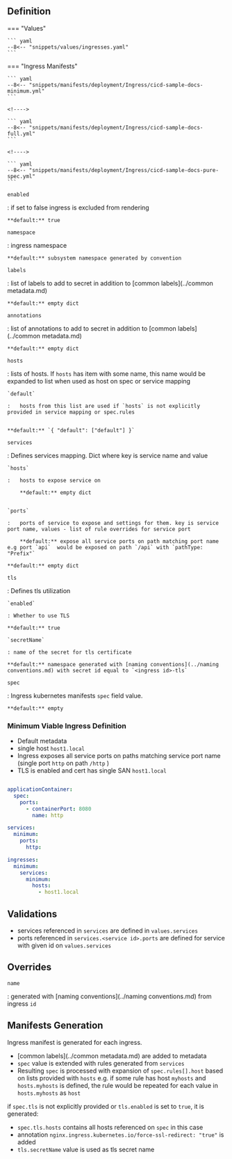 ## Definition



=== "Values"

    ``` yaml
    --8<-- "snippets/values/ingresses.yaml"
    ```

=== "Ingress Manifests"

    ``` yaml
    --8<-- "snippets/manifests/deployment/Ingress/cicd-sample-docs-minimum.yml"
    ```

    <!---->

    ``` yaml
    --8<-- "snippets/manifests/deployment/Ingress/cicd-sample-docs-full.yml"
    ```

    <!---->

    ``` yaml
    --8<-- "snippets/manifests/deployment/Ingress/cicd-sample-docs-pure-spec.yml"
    ```

`enabled`

:   if set to false ingress is excluded from rendering

    **default:** true



`namespace`

:   ingress namespace

    **default:** subsystem namespace generated by convention

`labels`

:   list of labels to add to secret in addition to [common labels](../common metadata.md)

    **default:** empty dict

`annotations`

:   list of annotations to add to secret in addition to [common labels](../common metadata.md)

    **default:** empty dict

`hosts`

:   lists of hosts. If `hosts` has item with some name, this name would be expanded to list when used as host on spec or service mapping

    `default`

    :   hosts from this list are used if `hosts` is not explicitly provided in service mapping or spec.rules

        
    **default:** `{ "default": ["default"] }`


`services`

:   Defines services mapping. Dict where key is service name and value

    `hosts`

    :   hosts to expose service on

        **default:** empty dict
    

    `ports`

    :   ports of service to expose and settings for them. key is service port name, values - list of rule overrides for service port

        **default:** expose all service ports on path matching port name e.g port `api`  would be exposed on path `/api` with `pathType: "Prefix"`

    **default:** empty dict

`tls`

:   Defines tls utilization

    `enabled`

    : Whether to use TLS

    **default:** true

    `secretName`

    : name of the secret for tls certificate

    **default:** namespace generated with [naming conventions](../naming conventions.md) with secret id equal to `<ingress id>-tls`

`spec`    

:   Ingress  kubernetes manifests `spec` field value. 

    **default:** empty 



### Minimum Viable Ingress Definition

- Default metadata
- single host `host1.local`
- Ingress exposes all service ports on paths matching service port name (single port `http` on path `/http`  )
- TLS is enabled and cert has single SAN `host1.local`
  
``` yaml

applicationContainer:
  spec:
    ports:
      - containerPort: 8080
        name: http  

services:
  minimum: 
    ports:
      http:

ingresses:
  minimum:
    services:
      minimum:
        hosts:
          - host1.local      
```

## Validations

- services referenced in `services` are defined in `values.services`
- ports referenced in `services.<service id>.ports` are defined for service with given id on `values.services`


## Overrides

`name`

:   generated with [naming conventions](../naming conventions.md) from ingress `id`

## Manifests Generation 

Ingress manifest is generated for each ingress.

- [common labels](../common metadata.md) are added to metadata
- `spec` value is extended with rules generated from `services`
-  Resulting `spec` is processed with expansion of `spec.rules[].host` based on lists provided with `hosts` e.g. if some rule has host `myhosts` and `hosts.myhosts` is defined, the rule would be repeated for each value in `hosts.myhosts` as `host`

if `spec.tls` is not explicitly provided or `tls.enabled` is set to `true`, it is generated:

  - `spec.tls.hosts` contains all hosts referenced on `spec` in this case
  - annotation `nginx.ingress.kubernetes.io/force-ssl-redirect: "true"` is added
  - `tls.secretName` value is used as tls secret name



